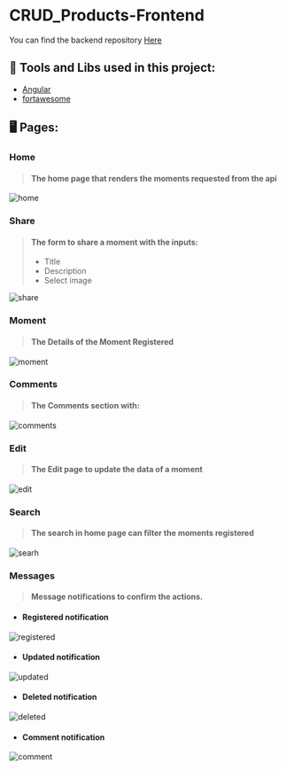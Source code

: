 # CRUD_Products-Frontend

You can find the backend repository [Here](https://github.com/GabSilv219/Moments-Backend/tree/master)

## 🔨 Tools and Libs used in this project:

* [Angular](https://angular.io/docs)
* [fortawesome](https://www.npmjs.com/package/@fortawesome/angular-fontawesome)

## 🖥️ Pages: 

### Home
> #### The home page that renders the moments requested from the api
![home](https://github.com/GabSilv219/Moments-Frontend/blob/master/README-images/Home.PNG)

### Share
> #### The form to share a moment with the inputs:
> * Title
> * Description
> * Select image

![share](https://github.com/GabSilv219/Moments-Frontend/blob/master/README-images/momentForm.PNG)

### Moment
> #### The Details of the Moment Registered
![moment](https://github.com/GabSilv219/Moments-Frontend/blob/master/README-images/Details.PNG)

### Comments
> #### The Comments section with:
![comments](https://github.com/GabSilv219/Moments-Frontend/blob/master/README-images/Comments.PNG)

### Edit
> #### The Edit page to update the data of a moment
![edit](https://github.com/GabSilv219/Moments-Frontend/blob/master/README-images/Edit-Screen.PNG)

### Search
> #### The search in home page can filter the moments registered
![searh](https://github.com/GabSilv219/Moments-Frontend/blob/master/README-images/Search.PNG)

### Messages
> #### Message notifications to confirm the actions.
* #### Registered notification
![registered](https://github.com/GabSilv219/Moments-Frontend/blob/master/README-images/Notification-Register.PNG)

* #### Updated notification
![updated](https://github.com/GabSilv219/Moments-Frontend/blob/master/README-images/Notification-edit.PNG)

* #### Deleted notification
![deleted](https://github.com/GabSilv219/Moments-Frontend/blob/master/README-images/Notification-Delete.PNG)

* #### Comment notification
![comment](https://github.com/GabSilv219/Moments-Frontend/blob/master/README-images/Notification-comment.PNG)
